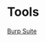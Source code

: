 # Tools

[Burp Suite](Tools%204f8985a242dd4b20bc85247cbb13dba5/Burp%20Suite%20acff8ffe8e6e41c4a99cd9dca02f4b97.md)